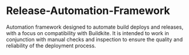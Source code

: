 # Release-Automation-Framework
Automation framework designed to automate build deploys and releases, with a focus on compatibility with Buildkite. It is intended to work in conjunction with manual checks and inspection to ensure the quality and reliability of the deployment process.
